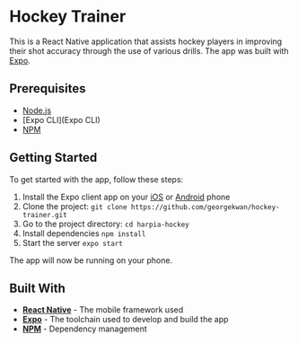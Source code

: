 
# **Hockey Trainer**

This is a React Native application that assists hockey players in improving their shot accuracy through the use of various drills. The app was built with [Expo](https://expo.io/).

## Prerequisites
* [Node.js](https://nodejs.org/)
* [Expo CLI](Expo CLI)
* [NPM](https://www.npmjs.com/)

## Getting Started
To get started with the app, follow these steps:

1. Install the Expo client app on your [iOS](https://apps.apple.com/us/app/expo-go/id982107779) or [Android](https://play.google.com/store/apps/details?id=host.exp.exponent&gl=US) phone
2. Clone the project: ``` git clone https://github.com/georgekwan/hockey-trainer.git ```
3. Go to the project directory: ``` cd harpia-hockey ```
4. Install dependencies ``` npm install ```
5. Start the server ``` expo start ```

The app will now be running on your phone.

## Built With
* [**React Native**](https://reactnative.dev/) - The mobile framework used
* [**Expo**](https://expo.io/) - The toolchain used to develop and build the app
* [**NPM**](https://www.npmjs.com/) - Dependency management
